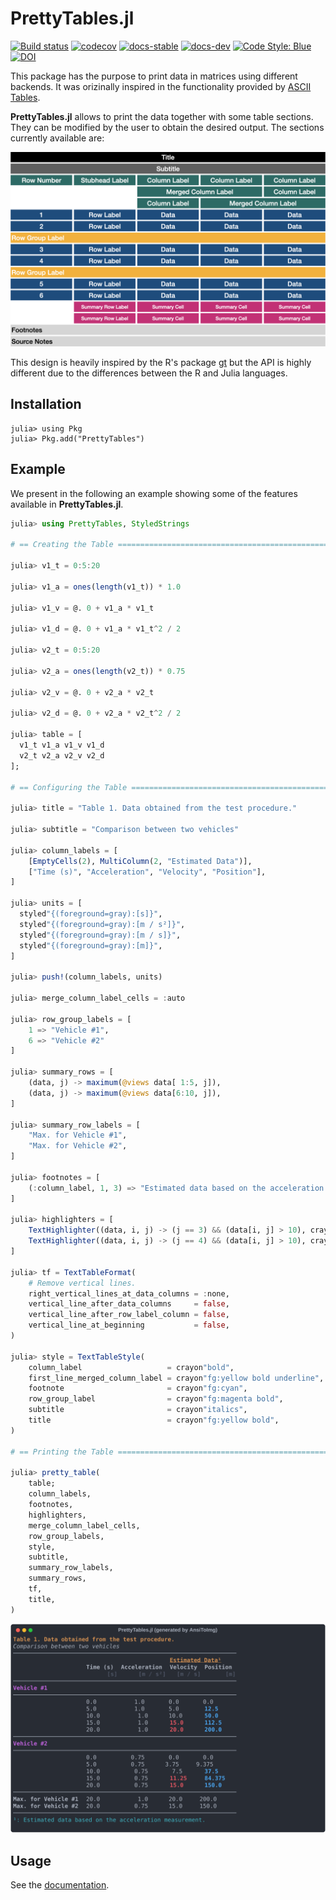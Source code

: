 # PrettyTables.jl

[![Build status](https://github.com/ronisbr/PrettyTables.jl/workflows/CI/badge.svg)](https://github.com/ronisbr/PrettyTables.jl/actions)
[![codecov](https://codecov.io/gh/ronisbr/PrettyTables.jl/branch/master/graph/badge.svg)](https://codecov.io/gh/ronisbr/PrettyTables.jl)
[![docs-stable](https://img.shields.io/badge/docs-stable-blue.svg)][docs-stable-url]
[![docs-dev](https://img.shields.io/badge/docs-dev-blue.svg)][docs-dev-url]
[![Code Style: Blue](https://img.shields.io/badge/code%20style-blue-4495d1.svg)](https://github.com/invenia/BlueStyle)
[![DOI](https://zenodo.org/badge/165340490.svg)](https://zenodo.org/doi/10.5281/zenodo.10015722)

This package has the purpose to print data in matrices using different backends. It was
orizinally inspired in the functionality provided by
[ASCII Tables](https://ozh.github.io/ascii-tables/).

**PrettyTables.jl** allows to print the data together with some table sections. They can be
modified by the user to obtain the desired output. The sections currently available are:

![Table Design](./docs/src/assets/table_design.png)

This design is heavily inspired by the R's package [gt](https://github.com/rstudio/gt/) but
the API is highly different due to the differences between the R and Julia languages.

## Installation

```julia-repl
julia> using Pkg
julia> Pkg.add("PrettyTables")
```

## Example

We present in the following an example showing some of the features available in
**PrettyTables.jl**.

```julia
julia> using PrettyTables, StyledStrings

# == Creating the Table ====================================================================

julia> v1_t = 0:5:20

julia> v1_a = ones(length(v1_t)) * 1.0

julia> v1_v = @. 0 + v1_a * v1_t

julia> v1_d = @. 0 + v1_a * v1_t^2 / 2

julia> v2_t = 0:5:20

julia> v2_a = ones(length(v2_t)) * 0.75

julia> v2_v = @. 0 + v2_a * v2_t

julia> v2_d = @. 0 + v2_a * v2_t^2 / 2

julia> table = [
  v1_t v1_a v1_v v1_d
  v2_t v2_a v2_v v2_d
];

# == Configuring the Table =================================================================

julia> title = "Table 1. Data obtained from the test procedure."

julia> subtitle = "Comparison between two vehicles"

julia> column_labels = [
    [EmptyCells(2), MultiColumn(2, "Estimated Data")],
    ["Time (s)", "Acceleration", "Velocity", "Position"],
]

julia> units = [
  styled"{(foreground=gray):[s]}",
  styled"{(foreground=gray):[m / s²]}",
  styled"{(foreground=gray):[m / s]}",
  styled"{(foreground=gray):[m]}",
]

julia> push!(column_labels, units)

julia> merge_column_label_cells = :auto

julia> row_group_labels = [
    1 => "Vehicle #1",
    6 => "Vehicle #2"
]

julia> summary_rows = [
    (data, j) -> maximum(@views data[ 1:5, j]),
    (data, j) -> maximum(@views data[6:10, j]),
]

julia> summary_row_labels = [
    "Max. for Vehicle #1",
    "Max. for Vehicle #2",
]

julia> footnotes = [
    (:column_label, 1, 3) => "Estimated data based on the acceleration measurement."
]

julia> highlighters = [
    TextHighlighter((data, i, j) -> (j == 3) && (data[i, j] > 10), crayon"fg:red bold")
    TextHighlighter((data, i, j) -> (j == 4) && (data[i, j] > 10), crayon"fg:blue bold")
]

julia> tf = TextTableFormat(
    # Remove vertical lines.
    right_vertical_lines_at_data_columns = :none,
    vertical_line_after_data_columns     = false,
    vertical_line_after_row_label_column = false,
    vertical_line_at_beginning           = false,
)

julia> style = TextTableStyle(
    column_label                   = crayon"bold",
    first_line_merged_column_label = crayon"fg:yellow bold underline",
    footnote                       = crayon"fg:cyan",
    row_group_label                = crayon"fg:magenta bold",
    subtitle                       = crayon"italics",
    title                          = crayon"fg:yellow bold",
)

# == Printing the Table ====================================================================

julia> pretty_table(
    table;
    column_labels,
    footnotes,
    highlighters,
    merge_column_label_cells,
    row_group_labels,
    style,
    subtitle,
    summary_row_labels,
    summary_rows,
    tf,
    title,
)
```

![PrettyTables.jl example](./docs/src/assets/welcome_figure.svg)

## Usage

See the [documentation][docs-stable-url].

[docs-dev-url]: https://ronisbr.github.io/PrettyTables.jl/dev
[docs-stable-url]: https://ronisbr.github.io/PrettyTables.jl/stable
